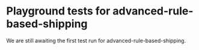 # Playground tests for advanced-rule-based-shipping
We are still awaiting the first test run for advanced-rule-based-shipping.
